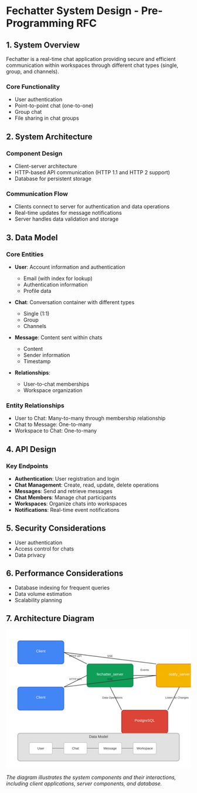 # Fechatter System Design - Pre-Programming RFC

## 1. System Overview

Fechatter is a real-time chat application providing secure and efficient communication within workspaces through different chat types (single, group, and channels).

### Core Functionality

- User authentication
- Point-to-point chat (one-to-one)
- Group chat
- File sharing in chat groups

## 2. System Architecture

### Component Design

- Client-server architecture
- HTTP-based API communication (HTTP 1.1 and HTTP 2 support)
- Database for persistent storage

### Communication Flow

- Clients connect to server for authentication and data operations
- Real-time updates for message notifications
- Server handles data validation and storage

## 3. Data Model

### Core Entities

- **User**: Account information and authentication
  - Email (with index for lookup)
  - Authentication information
  - Profile data

- **Chat**: Conversation container with different types
  - Single (1:1)
  - Group
  - Channels

- **Message**: Content sent within chats
  - Content
  - Sender information
  - Timestamp

- **Relationships**:
  - User-to-chat memberships
  - Workspace organization

### Entity Relationships

- User to Chat: Many-to-many through membership relationship
- Chat to Message: One-to-many
- Workspace to Chat: One-to-many

## 4. API Design

### Key Endpoints

- **Authentication**: User registration and login
- **Chat Management**: Create, read, update, delete operations
- **Messages**: Send and retrieve messages
- **Chat Members**: Manage chat participants
- **Workspaces**: Organize chats into workspaces
- **Notifications**: Real-time event notifications

## 5. Security Considerations

- User authentication
- Access control for chats
- Data privacy

## 6. Performance Considerations

- Database indexing for frequent queries
- Data volume estimation
- Scalability planning

## 7. Architecture Diagram

![Architecture Diagram](architecture_diagram.svg)

*The diagram illustrates the system components and their interactions, including client applications, server components, and database.*
